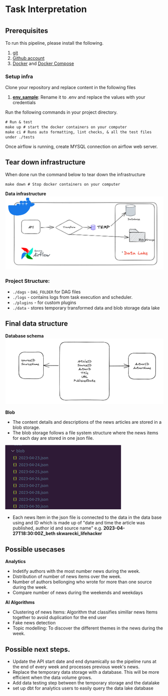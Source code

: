 # Task Interpretation
#

## Prerequisites 
To run this pipeline, please install the following.

1. [git](https://git-scm.com/book/en/v2/Getting-Started-Installing-Git)
2. [Github account](https://github.com/)
3. [Docker](https://docs.docker.com/engine/install/) and [Docker Compose](https://docs.docker.com/compose/install/)


### Setup infra

Clone your repository and replace content in the following files
1. **[env_sample](https://github.com)**: Rename it to .env and replace the values with your credentials


Run the following commands in your project directory.

```shell
# Run & test
make up # start the docker containers on your computer
make ci # Runs auto formatting, lint checks, & all the test files under ./tests
```

Once airflow is running, create MYSQL connection on airflow web server.
## Tear down infrastructure

When done run the command below to tear down the infrastructure

```shell
make down # Stop docker containers on your computer
```


**Data infrastructure**
![DE Infra](/images/infra.png)



### Project Structure:

* `./dags` - `DAG_FOLDER` for DAG files
* `./logs` - contains logs from task execution and scheduler.
* `./plugins` - for custom plugins
* `./data` - stores temporary transformed data and blob storage data lake

## Final data structure

**Database schema**
![DE Infra](/images/db.png)

**Blob**

* The content details and descriptions of the news articles are stored in a blob storage.
* The blob storage follows a file system structure where the news items for each day are stored in one json file.

![DE Infra](/images/blob.png)

* Each news Item in the json file is connected to the data in the data base using and ID which is made up of "date and time the article was published, author id and source name" e.g. **2023-04-27T18:30:00Z_beth skwarecki_lifehacker**
## Possible usecases
**Analytics**

* Indetify authors with the most number news during the week.
* Distribution of number of news items over the week.
* Number of authors bellonging who wrote for more than one source during the week.
* Compare number of news during the weekends and weekdays

 **AI Algorithms**

* Clustering of news Items: Algorithm that classifies simillar news Items together to avoid duplication for the end user
* Fake news detection
* Topic modelling: To discover the different themes in the news during the week.

## Possible next steps.
* Update the API start date and end dynamically so the pipeline runs at the end of every week and processes previous week's news.
* Replace the temporary data storage with a database. This will be more efficient when the data volume grows.
* Add data testing step between the temporary storage and the datalake
* set up dbt for analytics users to easily query the data lake database








